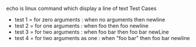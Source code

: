 echo is linux command which display a line of text
Test Cases
- test 1 = for zero arguments : when no arguments then newline
- test 2 = for one arguments : when foo then foo newline
- test 3 = for two arguments : when foo bar then foo bar newLine
- test 4 = for two arguments as one : when "foo    bar" then foo    bar newline